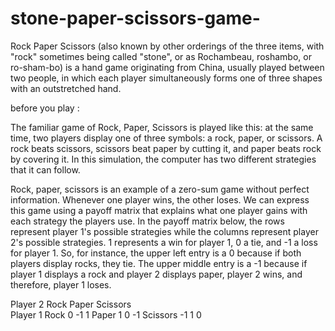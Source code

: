 # stone-paper-scissors-game-

Rock Paper Scissors (also known by other orderings of the three items, with "rock" sometimes being called "stone", or as Rochambeau, roshambo, or ro-sham-bo) is a hand game originating from China, usually played between two people, in which each player simultaneously forms one of three shapes with an outstretched hand.

before you play : 

The familiar game of Rock, Paper, Scissors is played like this: at the same time, two players display one of three symbols: a rock, paper, or scissors. A rock beats scissors, scissors beat paper by cutting it, and paper beats rock by covering it. In this simulation, the computer has two different strategies that it can follow.

Rock, paper, scissors is an example of a zero-sum game without perfect information. Whenever one player wins, the other loses. We can express this game using a payoff matrix that explains what one player gains with each strategy the players use. In the payoff matrix below, the rows represent player 1's possible strategies while the columns represent player 2's possible strategies. 1 represents a win for player 1, 0 a tie, and -1 a loss for player 1. So, for instance, the upper left entry is a 0 because if both players display rocks, they tie. The upper middle entry is a -1 because if player 1 displays a rock and player 2 displays paper, player 2 wins, and therefore, player 1 loses.

Player 2
Rock  	Paper  	Scissors  
Player 1  	Rock	0	-1	1
Paper	1	0	-1
Scissors  	-1	1	0
